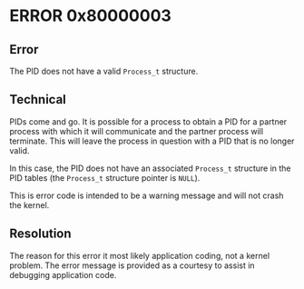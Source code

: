 # ERROR 0x80000003

## Error

The PID does not have a valid `Process_t` structure.


## Technical

PIDs come and go.  It is possible for a process to obtain a PID for a partner process with which it will communicate and the partner process will terminate.  This will leave the process in question with a PID that is no longer valid.

In this case, the PID does not have an associated `Process_t` structure in the PID tables (the `Process_t` structure pointer is `NULL`).

This is error code is intended to be a warning message and will not crash the kernel.


## Resolution

The reason for this error it most likely application coding, not a kernel problem.  The error message is provided as a courtesy to assist in debugging application code.

